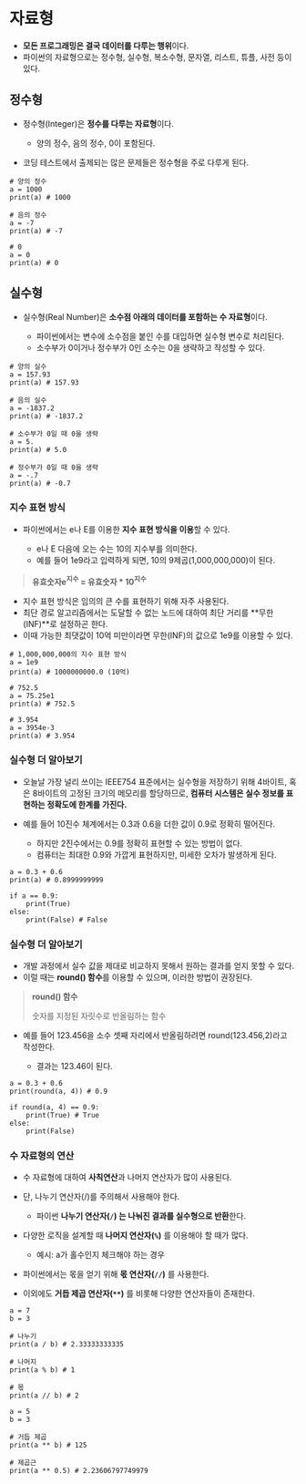# 자료형

- **모든 프로그래밍은 결국 데이터를 다루는 행위**이다.
- 파이썬의 자료형으로는 정수형, 실수형, 복소수형, 문자열, 리스트, 튜플, 사전 등이 있다.

## 정수형

- 정수형(Integer)은 **정수를 다루는 자료형**이다.

    - 양의 정수, 음의 정수, 0이 포함된다.

- 코딩 테스트에서 출제되는 많은 문제들은 정수형을 주로 다루게 된다.

```
# 양의 정수
a = 1000
print(a) # 1000

# 음의 정수
a = -7
print(a) # -7

# 0
a = 0
print(a) # 0
```

## 실수형

- 실수형(Real Number)은 **소수점 아래의 데이터를 포함하는 수 자료형**이다.

    - 파이썬에서는 변수에 소수점을 붙인 수를 대입하면 실수형 변수로 처리된다.
    - 소수부가 0이거나 정수부가 0인 소수는 0을 생략하고 작성할 수 있다.

```
# 양의 실수
a = 157.93
print(a) # 157.93

# 음의 실수
a = -1837.2
print(a) # -1837.2

# 소수부가 0일 때 0을 생략
a = 5.
print(a) # 5.0

# 정수부가 0일 때 0을 생략
a = -.7
print(a) # -0.7
```

### 지수 표현 방식

- 파이썬에서는 e나 E를 이용한 **지수 표현 방식을 이용**할 수 있다.

    - e나 E 다음에 오는 수는 10의 지수부를 의미한다.
    - 예를 들어 1e9라고 입력하게 되면, 10의 9제곱(1,000,000,000)이 된다.

> **유효숫자e<sup>지수</sup> = 유효숫자 * 10<sup>지수</sup>**

- 지수 표현 방식은 임의의 큰 수를 표현하기 위해 자주 사용된다.
- 최단 경로 알고리즘에서는 도달할 수 없는 노드에 대하여 최단 거리를 **무한(INF)**로 설정하곤 한다.
- 이때 가능한 최댓값이 10억 미만이라면 무한(INF)의 값으로 1e9를 이용할 수 있다.

```
# 1,000,000,000의 지수 표현 방식
a = 1e9
print(a) # 1000000000.0 (10억)

# 752.5
a = 75.25e1
print(a) # 752.5

# 3.954
a = 3954e-3
print(a) # 3.954
```

### 실수형 더 알아보기

- 오늘날 가장 널리 쓰이는 IEEE754 표준에서는 실수형을 저장하기 위해 4바이트, 혹은 8바이트의 고정된 크기의 메모리를 할당하므로, **컴퓨터 시스템은 실수 정보를 표현하는 정확도에 한계를 가진다.**
- 예를 들어 10진수 체계에서는 0.3과 0.6을 더한 값이 0.9로 정확히 떨어진다.

    - 하지만 2진수에서는 0.9를 정확히 표현할 수 있는 방법이 없다.
    - 컴퓨터는 최대한 0.9와 가깝게 표현하지만, 미세한 오차가 발생하게 된다.

```
a = 0.3 + 0.6
print(a) # 0.8999999999

if a == 0.9:
    print(True)
else:
    print(False) # False
```

### 실수형 더 알아보기

- 개발 과정에서 실수 값을 제대로 비교하지 못해서 원하는 결과를 얻지 못할 수 있다.
- 이럴 때는 **round() 함수**를 이용할 수 있으며, 이러한 방법이 권장된다.

> **round() 함수**
>
> 숫자를 지정된 자릿수로 반올림하는 함수

- 예를 들어 123.456을 소수 셋째 자리에서 반올림하려면 round(123.456,2)라고 작성한다.

    - 결과는 123.46이 된다.

```
a = 0.3 + 0.6
print(round(a, 4)) # 0.9

if round(a, 4) == 0.9:
    print(True) # True
else:
    print(False)
```

### 수 자료형의 연산

- 수 자료형에 대하여 **사칙연산**과 나머지 연산자가 많이 사용된다.
- 단, 나누기 연산자(/)를 주의해서 사용해야 한다.

    - 파이썬 **나누기 연산자(`/`) 는 나눠진 결과를 실수형으로 반환**한다.

- 다양한 로직을 설계할 때 **나머지 연산자(`%`)** 를 이용해야 할 때가 많다.

    - 예시: a가 홀수인지 체크해야 하는 경우

- 파이썬에서는 몫을 얻기 위해 **몫 연산자(`//`)** 를 사용한다.
- 이외에도 **거듭 제곱 연산자(`**`)** 를 비롯해 다양한 연산자들이 존재한다.

```
a = 7
b = 3

# 나누기
print(a / b) # 2.33333333335

# 나머지
print(a % b) # 1

# 몫
print(a // b) # 2
```

```
a = 5
b = 3

# 거듭 제곱
print(a ** b) # 125

# 제곱근
print(a ** 0.5) # 2.23606797749979
